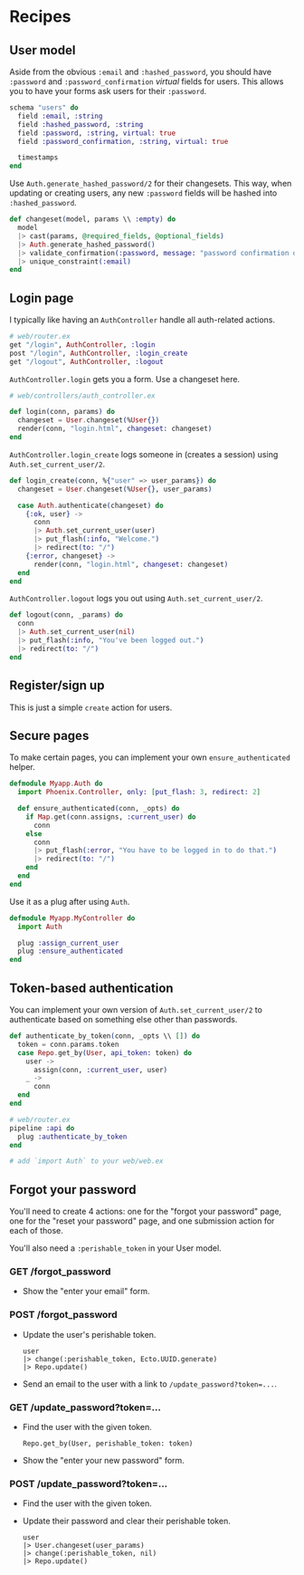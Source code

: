 # Recipes

## User model

Aside from the obvious `:email` and `:hashed_password`, you should have
`:password` and `:password_confirmation` _virtual_ fields for users. This
allows you to have your forms ask users for their `:password`.

```elixir
schema "users" do
  field :email, :string
  field :hashed_password, :string
  field :password, :string, virtual: true
  field :password_confirmation, :string, virtual: true

  timestamps
end
```

Use `Auth.generate_hashed_password/2` for their changesets. This way, when
updating or creating users, any new `:password` fields will be hashed into
`:hashed_password`.

```elixir
def changeset(model, params \\ :empty) do
  model
  |> cast(params, @required_fields, @optional_fields)
  |> Auth.generate_hashed_password()
  |> validate_confirmation(:password, message: "password confirmation doesn't match")
  |> unique_constraint(:email)
end
```

## Login page

I typically like having an `AuthController` handle all auth-related actions.

```elixir
# web/router.ex
get "/login", AuthController, :login
post "/login", AuthController, :login_create
get "/logout", AuthController, :logout
```

`AuthController.login` gets you a form. Use a changeset here.

```elixir
# web/controllers/auth_controller.ex

def login(conn, params) do
  changeset = User.changeset(%User{})
  render(conn, "login.html", changeset: changeset)
end
```

`AuthController.login_create` logs someone in (creates a session) using `Auth.set_current_user/2`.

```elixir
def login_create(conn, %{"user" => user_params}) do
  changeset = User.changeset(%User{}, user_params)

  case Auth.authenticate(changeset) do
    {:ok, user} ->
      conn
      |> Auth.set_current_user(user)
      |> put_flash(:info, "Welcome.")
      |> redirect(to: "/")
    {:error, changeset} ->
      render(conn, "login.html", changeset: changeset)
  end
end
```

`AuthController.logout` logs you out using `Auth.set_current_user/2`.

```elixir
def logout(conn, _params) do
  conn
  |> Auth.set_current_user(nil)
  |> put_flash(:info, "You've been logged out.")
  |> redirect(to: "/")
end
```

## Register/sign up

This is just a simple `create` action for users.

## Secure pages

To make certain pages, you can implement your own `ensure_authenticated` helper.

```elixir
defmodule Myapp.Auth do
  import Phoenix.Controller, only: [put_flash: 3, redirect: 2]

  def ensure_authenticated(conn, _opts) do
    if Map.get(conn.assigns, :current_user) do
      conn
    else
      conn
      |> put_flash(:error, "You have to be logged in to do that.")
      |> redirect(to: "/")
    end
  end
end
```

Use it as a plug after using `Auth`.

```elixir
defmodule Myapp.MyController do
  import Auth

  plug :assign_current_user
  plug :ensure_authenticated
end
```

## Token-based authentication

You can implement your own version of `Auth.set_current_user/2` to
authenticate based on something else other than passwords.

```elixir
def authenticate_by_token(conn, _opts \\ []) do
  token = conn.params.token
  case Repo.get_by(User, api_token: token) do
    user ->
      assign(conn, :current_user, user)
    _ ->
      conn
  end
end
```

```elixir
# web/router.ex
pipeline :api do
  plug :authenticate_by_token
end

# add `import Auth` to your web/web.ex
```

## Forgot your password

You'll need to create 4 actions: one for the "forgot your password" page, one
for the "reset your password" page, and one submission action for each of those.

You'll also need a `:perishable_token` in your User model.

### GET /forgot_password

   - Show the "enter your email" form.

### POST /forgot_password

  - Update the user's perishable token.

        user
        |> change(:perishable_token, Ecto.UUID.generate)
        |> Repo.update()

  - Send an email to the user with a link to `/update_password?token=...`.

### GET /update_password?token=...

  - Find the user with the given token.

        Repo.get_by(User, perishable_token: token)

  - Show the "enter your new password" form.

### POST /update_password?token=...

  - Find the user with the given token.
  - Update their password and clear their perishable token.

        user
        |> User.changeset(user_params)
        |> change(:perishable_token, nil)
        |> Repo.update()
